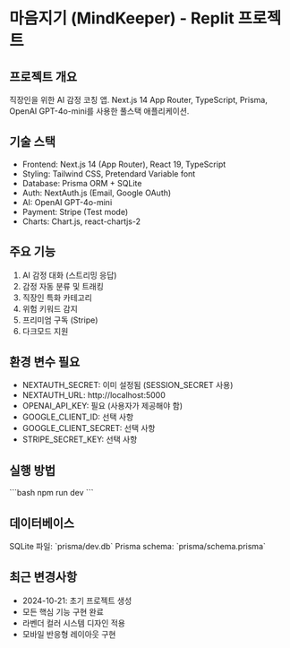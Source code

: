 # 마음지기 (MindKeeper) - Replit 프로젝트

## 프로젝트 개요
직장인을 위한 AI 감정 코칭 앱. Next.js 14 App Router, TypeScript, Prisma, OpenAI GPT-4o-mini를 사용한 풀스택 애플리케이션.

## 기술 스택
- Frontend: Next.js 14 (App Router), React 19, TypeScript
- Styling: Tailwind CSS, Pretendard Variable font
- Database: Prisma ORM + SQLite
- Auth: NextAuth.js (Email, Google OAuth)
- AI: OpenAI GPT-4o-mini
- Payment: Stripe (Test mode)
- Charts: Chart.js, react-chartjs-2

## 주요 기능
1. AI 감정 대화 (스트리밍 응답)
2. 감정 자동 분류 및 트래킹
3. 직장인 특화 카테고리
4. 위험 키워드 감지
5. 프리미엄 구독 (Stripe)
6. 다크모드 지원

## 환경 변수 필요
- NEXTAUTH_SECRET: 이미 설정됨 (SESSION_SECRET 사용)
- NEXTAUTH_URL: http://localhost:5000
- OPENAI_API_KEY: 필요 (사용자가 제공해야 함)
- GOOGLE_CLIENT_ID: 선택 사항
- GOOGLE_CLIENT_SECRET: 선택 사항
- STRIPE_SECRET_KEY: 선택 사항

## 실행 방법
\`\`\`bash
npm run dev
\`\`\`

## 데이터베이스
SQLite 파일: \`prisma/dev.db\`
Prisma schema: \`prisma/schema.prisma\`

## 최근 변경사항
- 2024-10-21: 초기 프로젝트 생성
- 모든 핵심 기능 구현 완료
- 라벤더 컬러 시스템 디자인 적용
- 모바일 반응형 레이아웃 구현
